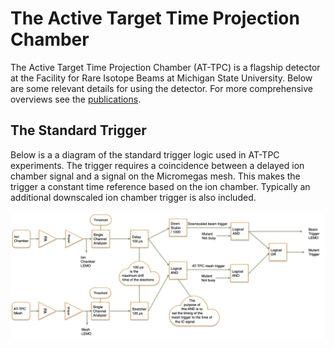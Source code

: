 # The Active Target Time Projection Chamber

The Active Target Time Projection Chamber (AT-TPC) is a flagship detector at the
Facility for Rare Isotope Beams at Michigan State University. Below are some
relevant details for using the detector. For more comprehensive overviews see the 
[publications](../publications.md).


## The Standard Trigger

Below is a a diagram of the standard trigger logic used in AT-TPC experiments. The
trigger requires a coincidence between a delayed ion chamber signal and a signal on
the Micromegas mesh. This makes the trigger a constant time reference based on the ion
chamber. Typically an additional downscaled ion chamber trigger is also included.

![trigger](../images/trigger_logic.png)
